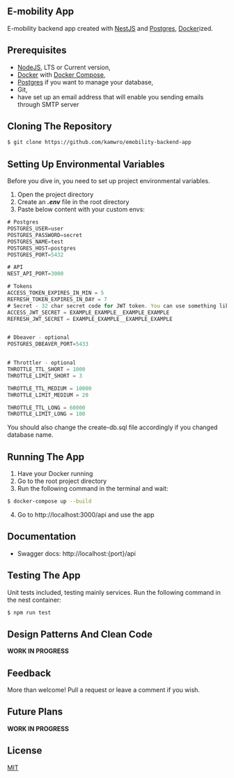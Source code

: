 ## E-mobility App

E-mobility backend app created with [NestJS](https://nestjs.com/) and [Postgres](https://www.postgresql.org.pl/), [Docker](https://www.docker.com/)ized.

## Prerequisites

- [NodeJS](https://nodejs.org/en), LTS or Current version,
- [Docker](https://www.docker.com/) with [Docker Compose](https://docs.docker.com/compose/),
- [Postgres](https://www.postgresql.org/download/windows/) if you want to manage your database,
- Git,
- have set up an email address that will enable you sending emails through SMTP server

## Cloning The Repository

```bash
$ git clone https://github.com/kamwro/emobility-backend-app
```

## Setting Up Environmental Variables

Before you dive in, you need to set up project environmental variables.

1. Open the project directory
2. Create an **_.env_** file in the root directory
3. Paste below content with your custom envs:

```typescript
# Postgres
POSTGRES_USER=user
POSTGRES_PASSWORD=secret
POSTGRES_NAME=test
POSTGRES_HOST=postgres
POSTGRES_PORT=5432

# API
NEST_API_PORT=3000

# Tokens
ACCESS_TOKEN_EXPIRES_IN_MIN = 5
REFRESH_TOKEN_EXPIRES_IN_DAY = 7
# Secret - 32 char secret code for JWT token. You can use something like $ openssl rand -hex 32 to generate it
ACCESS_JWT_SECRET = EXAMPLE_EXAMPLE__EXAMPLE_EXAMPLE
REFRESH_JWT_SECRET = EXAMPLE_EXAMPLE__EXAMPLE_EXAMPLE


# Dbeaver - optional
POSTGRES_DBEAVER_PORT=5433


# Throttler - optional 
THROTTLE_TTL_SHORT = 1000
THROTTLE_LIMIT_SHORT = 3

THROTTLE_TTL_MEDIUM = 10000
THROTTLE_LIMIT_MEDIUM = 20

THROTTLE_TTL_LONG = 60000
THROTTLE_LIMIT_LONG = 100
```

You should also change the create-db.sql file accordingly if you changed database name.

## Running The App

1. Have your Docker running
2. Go to the root project directory
3. Run the following command in the terminal and wait:

```bash
$ docker-compose up --build
```

4. Go to http://localhost:3000/api and use the app

## Documentation

- Swagger docs: http://localhost:{port}/api

## Testing The App

Unit tests included, testing mainly services.
Run the following command in the nest container:

```bash
$ npm run test
```

## Design Patterns And Clean Code

**WORK IN PROGRESS**

## Feedback

More than welcome! Pull a request or leave a comment if you wish.

## Future Plans

**WORK IN PROGRESS**

## License

[MIT](https://github.com/kamwro/emobility-backend-app/blob/main/LICENSE)

